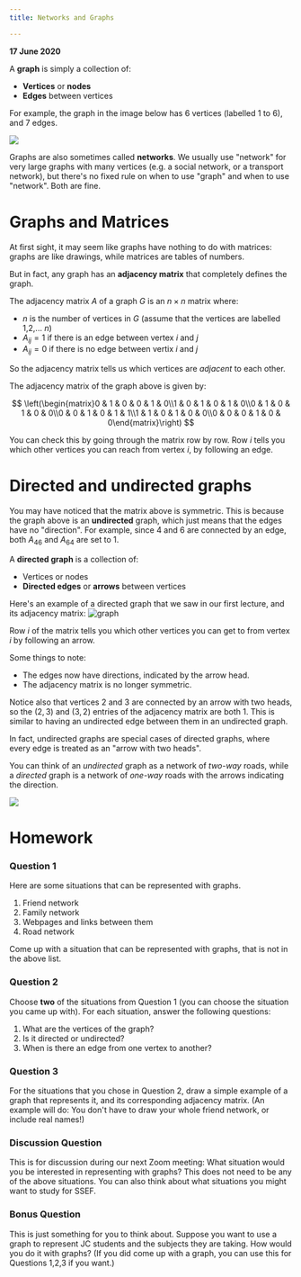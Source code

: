 ```yaml
---
title: Networks and Graphs

---
```

**17 June 2020**

A **graph** is simply a collection of:
- **Vertices** or **nodes**
- **Edges** between vertices

For example, the graph in the image below has 6 vertices (labelled 1 to 6), and 7 edges.

![](https://upload.wikimedia.org/wikipedia/commons/thumb/5/5b/6n-graf.svg/320px-6n-graf.svg.png)

Graphs are also sometimes called **networks**. We usually use "network" for very large graphs with many vertices (e.g. a social network, or a transport network), but there's no fixed rule on when to use "graph" and when to use "network". Both are fine.

# Graphs and Matrices

At first sight, it may seem like graphs have nothing to do with matrices: graphs are like drawings, while matrices are tables of numbers.

But in fact, any graph has an **adjacency matrix** that completely defines the graph.

The adjacency matrix $A$ of a graph $G$ is an $n \times n$ matrix where:
- $n$ is the number of vertices in $G$ (assume that the vertices are labelled 1,2,... $n$)
- $A_{ij} = 1$ if there is an edge between vertex $i$ and $j$
- $A_{ij} = 0$ if there is no edge between vertix $i$ and $j$

So the adjacency matrix tells us which vertices are *adjacent* to each other.

The adjacency matrix of the graph above is given by:

$$
\left(\begin{matrix}0 & 1 & 0 & 0 & 1 & 0\\1 & 0 & 1 & 0 & 1 & 0\\0 & 1 & 0 & 1 & 0 & 0\\0 & 0 & 1 & 0 & 1 & 1\\1 & 1 & 0 & 1 & 0 & 0\\0 & 0 & 0 & 1 & 0 & 0\end{matrix}\right)
$$

You can check this by going through the matrix row by row. Row $i$ tells you which other vertices you can reach from vertex $i$, by following an edge.

# Directed and undirected graphs

You may have noticed that the matrix above is symmetric. This is because the graph above is an **undirected** graph, which just means that the edges have no "direction". For example, since $4$ and $6$ are connected by an edge, both $A_{46}$ and $A_{64}$ are set to $1$.

A **directed graph** is a collection of:
- Vertices or nodes
- **Directed edges** or **arrows** between vertices

Here's an example of a directed graph that we saw in our first lecture, and its adjacency matrix:
![graph](https://ycpcs.github.io/cs360-spring2019/lectures/images/lecture15/adjmatexample.png)

Row $i$ of the matrix tells you which other vertices you can get to from vertex $i$ by following an arrow.

Some things to note:
- The edges now have directions, indicated by the arrow head.
- The adjacency matrix is no longer symmetric.

Notice also that vertices 2 and 3 are connected by an arrow with two heads, so the $(2,3)$ and $(3,2)$ entries of the adjacency matrix are both $1$. This is similar to having an undirected edge between them in an undirected graph.

In fact, undirected graphs are special cases of directed graphs, where every edge is treated as an "arrow with two heads".

You can think of an *undirected* graph as a network of *two-way* roads, while a *directed* graph is a network of *one-way* roads with the arrows indicating the direction.

![](https://upload.wikimedia.org/wikipedia/commons/thumb/2/2e/Singapore_road_sign_-_Informatory_-_One_way_street_to_the_right.svg/240px-Singapore_road_sign_-_Informatory_-_One_way_street_to_the_right.svg.png)

# Homework

### Question 1
Here are some situations that can be represented with graphs.

1. Friend network
2. Family network
3. Webpages and links between them
4. Road network

Come up with a situation that can be represented with graphs, that is not in the above list.

### Question 2
Choose **two** of the situations from Question 1 (you can choose the situation you came up with). For each situation, answer the following questions:

1. What are the vertices of the graph?
2. Is it directed or undirected?
3. When is there an edge from one vertex to another?

### Question 3
For the situations that you chose in Question 2, draw a simple example of a graph that represents it, and its corresponding adjacency matrix. (An example will do: You don't have to draw your whole friend network, or include real names!)

### Discussion Question
This is for discussion during our next Zoom meeting: What situation would you be interested in representing with graphs? This does not need to be any of the above situations. You can also think about what situations you might want to study for SSEF.

### Bonus Question
This is just something for you to think about. Suppose you want to use a graph to represent JC students and the subjects they are taking. How would you do it with graphs? (If you did come up with a graph, you can use this for Questions 1,2,3 if you want.)
